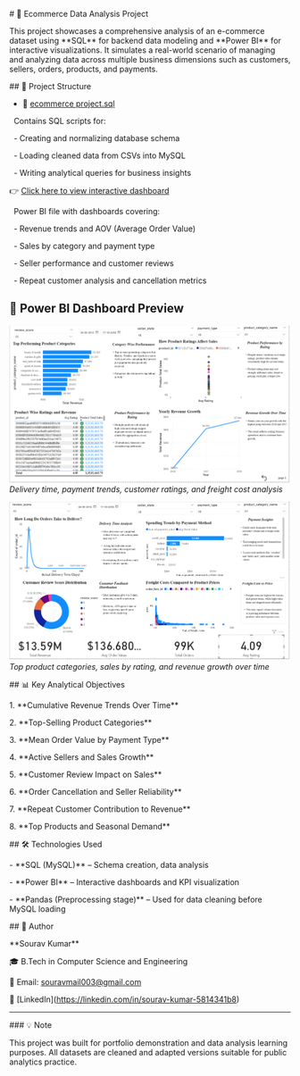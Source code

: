 \# 🛒 Ecommerce Data Analysis Project



This project showcases a comprehensive analysis of an e-commerce dataset using \*\*SQL\*\* for backend data modeling and \*\*Power BI\*\* for interactive visualizations. It simulates a real-world scenario of managing and analyzing data across multiple business dimensions such as customers, sellers, orders, products, and payments.



\## 📂 Project Structure



- 📄 [ecommerce project.sql](https://github.com/sourav-003/ecommerce-data-analysis/blob/main/ecommerce%20project.sql)


&nbsp; Contains SQL scripts for:

&nbsp; - Creating and normalizing database schema

&nbsp; - Loading cleaned data from CSVs into MySQL

&nbsp; - Writing analytical queries for business insights



👉 [Click here to view interactive dashboard](https://app.powerbi.com/view?r=your_public_link)


&nbsp; Power BI file with dashboards covering:

&nbsp; - Revenue trends and AOV (Average Order Value)

&nbsp; - Sales by category and payment type

&nbsp; - Seller performance and customer reviews

&nbsp; - Repeat customer analysis and cancellation metrics

## 📸 Power BI Dashboard Preview

![Delivery Insights](https://github.com/sourav-003/ecommerce-data-analysis/blob/main/dashboard1.png.png)
*Delivery time, payment trends, customer ratings, and freight cost analysis*

![Category & Revenue Analysis](https://github.com/sourav-003/ecommerce-data-analysis/blob/main/dashboard2.png.png) 
*Top product categories, sales by rating, and revenue growth over time*



\## 📊 Key Analytical Objectives



1\. \*\*Cumulative Revenue Trends Over Time\*\*

2\. \*\*Top-Selling Product Categories\*\*

3\. \*\*Mean Order Value by Payment Type\*\*

4\. \*\*Active Sellers and Sales Growth\*\*

5\. \*\*Customer Review Impact on Sales\*\*

6\. \*\*Order Cancellation and Seller Reliability\*\*

7\. \*\*Repeat Customer Contribution to Revenue\*\*

8\. \*\*Top Products and Seasonal Demand\*\*



\## 🛠 Technologies Used



\- \*\*SQL (MySQL)\*\* – Schema creation, data analysis

\- \*\*Power BI\*\* – Interactive dashboards and KPI visualization

\- \*\*Pandas (Preprocessing stage)\*\* – Used for data cleaning before MySQL loading



\## 📌 Author



\*\*Sourav Kumar\*\*  

🎓 B.Tech in Computer Science and Engineering  

📧 Email: souravmail003@gmail.com  

🔗 \[LinkedIn](https://linkedin.com/in/sourav-kumar-5814341b8)



---



\### 💡 Note

This project was built for portfolio demonstration and data analysis learning purposes. All datasets are cleaned and adapted versions suitable for public analytics practice.



